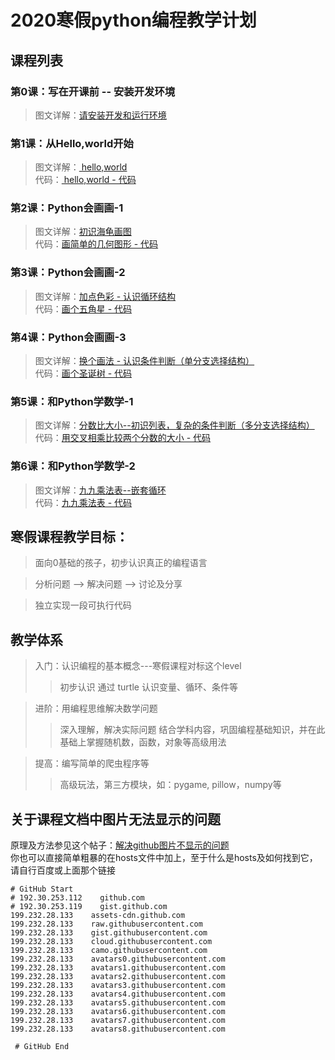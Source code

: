 # 2020寒假python编程教学计划

## 课程列表

### 第0课：写在开课前 -- 安装开发环境
> 图文详解：[请安装开发和运行环境](lessons/lesson0.md)  

### 第1课：从Hello,world开始
> 图文详解：[ hello,world  ](lessons/lesson1.md)  
> 代码：[ hello,world - 代码 ](helloworld.py) 

### 第2课：Python会画画-1
> 图文详解：[初识海龟画图](lessons/lesson2.md)  
> 代码：[画简单的几何图形 - 代码](turtle/turtle_draw.py) 

### 第3课：Python会画画-2
> 图文详解：[加点色彩 - 认识循环结构](lessons/lesson3.md)  
> 代码：[画个五角星 - 代码](turtle/turtle_star.py)

### 第4课：Python会画画-3
> 图文详解：[换个画法 - 认识条件判断（单分支选择结构）](lessons/lesson4.md)  
> 代码：[画个圣诞树 - 代码](turtle/turtle_chrismas.py)

### 第5课：和Python学数学-1
> 图文详解：[分数比大小--初识列表，复杂的条件判断（多分支选择结构）](lessons/lesson5.md)  
> 代码：[用交叉相乘比较两个分数的大小 - 代码](maths/fenshu.py)

### 第6课：和Python学数学-2
> 图文详解：[九九乘法表--嵌套循环 ](lessons/lesson6.md)  
> 代码：[九九乘法表 - 代码](maths/multiTables.py)

## 寒假课程教学目标：
> 面向0基础的孩子，初步认识真正的编程语言

> 分析问题 --> 解决问题 --> 讨论及分享

> 独立实现一段可执行代码


## 教学体系
> 入门：认识编程的基本概念---寒假课程对标这个level
>> 初步认识 
>> 通过 turtle 认识变量、循环、条件等

> 进阶：用编程思维解决数学问题
>> 深入理解，解决实际问题
>> 结合学科内容，巩固编程基础知识，并在此基础上掌握随机数，函数，对象等高级用法

> 提高：编写简单的爬虫程序等 
>> 高级玩法，第三方模块，如：pygame, pillow，numpy等


## 关于课程文档中图片无法显示的问题
原理及方法参见这个帖子：[解决github图片不显示的问题](https://blog.csdn.net/qq_38232598/article/details/91346392)        
你也可以直接简单粗暴的在hosts文件中加上，至于什么是hosts及如何找到它，请自行百度或上面那个链接    
```
# GitHub Start 
# 192.30.253.112    github.com 
# 192.30.253.119    gist.github.com
199.232.28.133    assets-cdn.github.com
199.232.28.133    raw.githubusercontent.com
199.232.28.133    gist.githubusercontent.com
199.232.28.133    cloud.githubusercontent.com
199.232.28.133    camo.githubusercontent.com
199.232.28.133    avatars0.githubusercontent.com
199.232.28.133    avatars1.githubusercontent.com
199.232.28.133    avatars2.githubusercontent.com
199.232.28.133    avatars3.githubusercontent.com
199.232.28.133    avatars4.githubusercontent.com
199.232.28.133    avatars5.githubusercontent.com
199.232.28.133    avatars6.githubusercontent.com
199.232.28.133    avatars7.githubusercontent.com
199.232.28.133    avatars8.githubusercontent.com

 # GitHub End
```

